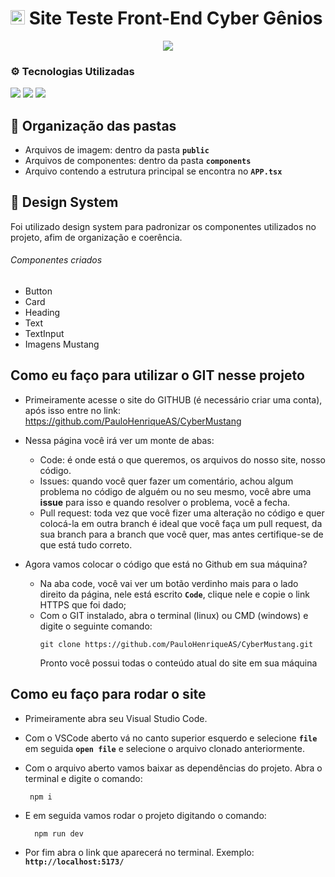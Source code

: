 # <img src="https://cdn.jsdelivr.net/gh/devicons/devicon/icons/react/react-original.svg"   width="23"/> Site Teste Front-End Cyber Gênios

<p align="center">
<img src="https://img.shields.io/badge/STATUS-FINALIZADO-blue" />
</p>

### ⚙️ Tecnologias Utilizadas

<div>
  <img src="https://img.shields.io/badge/React-20232A?style=for-the-badge&logo=react&logoColor=61DAFB" />
  <img src="https://img.shields.io/badge/Tailwind_CSS-38B2AC?style=for-the-badge&logo=tailwind-css&logoColor=white"/>
  <img src="https://img.shields.io/badge/TypeScript-007ACC?style=for-the-badge&logo=typescript&logoColor=white"/>
</div>

## 📁 Organização das pastas

* Arquivos de imagem: dentro da pasta **`public`**
* Arquivos de componentes: dentro da pasta **`components`**
* Arquivo contendo a estrutura principal se encontra no **`APP.tsx`**
  
## 🚀 Design System
Foi utilizado design system para padronizar os componentes utilizados no projeto, afim de organização e coerência.

###### Componentes criados

* Button
* Card
* Heading
* Text
* TextInput
* Imagens Mustang
  
## Como eu faço para utilizar o GIT nesse projeto 

- Primeiramente acesse o site do GITHUB (é necessário criar uma conta), após isso entre no link: https://github.com/PauloHenriqueAS/CyberMustang

- Nessa página você irá ver um monte de abas:
    - Code: é onde está o que queremos, os arquivos do nosso site, nosso código.
    - Issues: quando você quer fazer um comentário, achou algum problema no código de alguém ou no seu mesmo, você abre uma **issue** para isso e quando resolver o problema, você a fecha.
    - Pull request: toda vez que você fizer uma alteração no código e quer colocá-la em outra branch é ideal que você faça um pull request, da sua branch para a branch que você quer, mas antes certifique-se de que está tudo correto.

- Agora vamos colocar o código que está no Github em sua máquina?
    - Na aba code, você vai ver um botão verdinho mais para o lado direito da página, nele está escrito **`Code`**, clique nele e copie o link HTTPS que foi dado;
    - Com o GIT instalado, abra o terminal (linux) ou CMD (windows) e digite o seguinte comando:
        ```
        git clone https://github.com/PauloHenriqueAS/CyberMustang.git
        ```
        Pronto você possui todas o conteúdo atual do site em sua máquina

## Como eu faço para rodar o site

- Primeiramente abra seu Visual Studio Code.
- Com o VSCode aberto vá no canto superior esquerdo e selecione **`file`** em seguida **`open file`** e selecione o arquivo clonado anteriormente.
- Com o arquivo aberto vamos baixar as dependências do projeto. Abra o terminal e digite o comando:
     ```
      npm i
     ```
- E em seguida vamos rodar o projeto digitando o comando:
  
    ```
      npm run dev
     ```
- Por fim abra o link que aparecerá no terminal. Exemplo: **`http://localhost:5173/`** 

